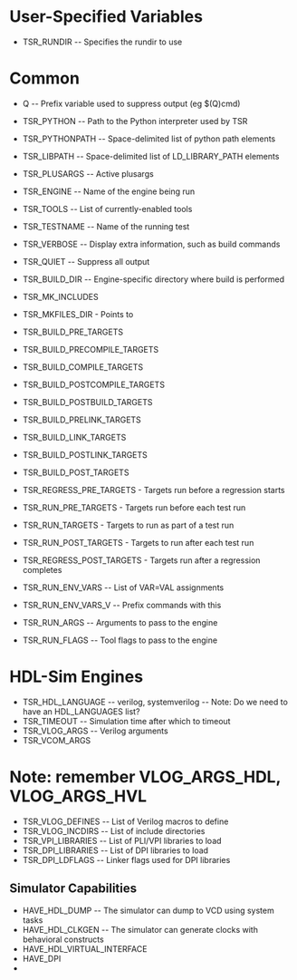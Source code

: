 
User-Specified Variables
========================

- TSR_RUNDIR    -- Specifies the rundir to use 

Common
======

- Q               -- Prefix variable used to suppress output (eg $(Q)cmd)

- TSR_PYTHON      -- Path to the Python interpreter used by TSR
- TSR_PYTHONPATH  -- Space-delimited list of python path elements
- TSR_LIBPATH     -- Space-delimited list of LD_LIBRARY_PATH elements
- TSR_PLUSARGS    -- Active plusargs
- TSR_ENGINE      -- Name of the engine being run
- TSR_TOOLS       -- List of currently-enabled tools
- TSR_TESTNAME    -- Name of the running test

- TSR_VERBOSE   -- Display extra information, such as build commands
- TSR_QUIET     -- Suppress all output

- TSR_BUILD_DIR -- Engine-specific directory where build is performed

- TSR_MK_INCLUDES
- TSR_MKFILES_DIR               - Points to 

- TSR_BUILD_PRE_TARGETS
- TSR_BUILD_PRECOMPILE_TARGETS
- TSR_BUILD_COMPILE_TARGETS
- TSR_BUILD_POSTCOMPILE_TARGETS
- TSR_BUILD_POSTBUILD_TARGETS
- TSR_BUILD_PRELINK_TARGETS
- TSR_BUILD_LINK_TARGETS
- TSR_BUILD_POSTLINK_TARGETS
- TSR_BUILD_POST_TARGETS

- TSR_REGRESS_PRE_TARGETS       - Targets run before a regression starts
- TSR_RUN_PRE_TARGETS           - Targets run before each test run
- TSR_RUN_TARGETS               - Targets to run as part of a test run
- TSR_RUN_POST_TARGETS          - Targets to run after each test run
- TSR_REGRESS_POST_TARGETS      - Targets run after a regression completes

- TSR_RUN_ENV_VARS   -- List of VAR=VAL assignments
- TSR_RUN_ENV_VARS_V -- Prefix commands with this

- TSR_RUN_ARGS      -- Arguments to pass to the engine
- TSR_RUN_FLAGS     -- Tool flags to pass to the engine


HDL-Sim Engines
===============
- TSR_HDL_LANGUAGE  -- verilog, systemverilog
-- Note: Do we need to have an HDL_LANGUAGES list?
- TSR_TIMEOUT       -- Simulation time after which to timeout
- TSR_VLOG_ARGS     -- Verilog arguments
- TSR_VCOM_ARGS
# Note: remember VLOG_ARGS_HDL, VLOG_ARGS_HVL
- TSR_VLOG_DEFINES  -- List of Verilog macros to define
- TSR_VLOG_INCDIRS  -- List of include directories
- TSR_VPI_LIBRARIES -- List of PLI/VPI libraries to load
- TSR_DPI_LIBRARIES -- List of DPI libraries to load
- TSR_DPI_LDFLAGS   -- Linker flags used for DPI libraries


Simulator Capabilities
----------------------
- HAVE_HDL_DUMP               -- The simulator can dump to VCD using system tasks
- HAVE_HDL_CLKGEN             -- The simulator can generate clocks with behavioral constructs
- HAVE_HDL_VIRTUAL_INTERFACE
- HAVE_DPI
- 
